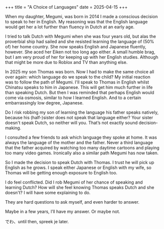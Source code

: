 +++
title = "A Choice of Languages"
date = 2025-04-15
+++

When my daughter, Megumi, was born in 2014 I made a conscious decision to speak to her in English.
My reasoning was that the English language would get her a lot further than fluency in Dutch at an early age.

I tried to talk Dutch with Megumi when she was four years old, but alas the proverbial ship had sailed and she
resisted learning the language of (50% of) her home country. She now speaks English and Japanese fluently, however.
She aced her Eiken not too long ago either. A small humble brag, but I am very proud of her for keeping up with her
English studies. Although that might be more due to Roblox and TV than anything else.

In 2025 my son Thomas was born. Now I had to make the same choice all over again: which language do we speak to the child?
My initial reaction was to follow the path of Megumi. I'll speak to Thomas in English whilst Chinatsu speaks to him in Japanese.
This will get him much further in life than speaking Dutch.
But then I was reminded that perhaps English would come via osmosis, similar to how I learned English.
And to a certain embarrassingly low degree, Japanese.

Do I risk robbing my son of learning the language his father speaks natively,
because his (half-)sister does not speak that language either?
Your sister doesn't speak Dutch, so neither will you. That’s not exactly sound decision-making.

I consulted a few friends to ask which language they spoke at home. It was always the language of the mother and the father.
Never a third language that the father acquired by watching too many daytime cartoons and playing too many video games.
Ironically also a similar path Megumi has now taken.

So I made the decision to speak Dutch with Thomas. I trust he will pick up English as he grows.
I speak either Japanese or English with my wife, so Thomas will be getting enough exposure to English too.

I do feel conflicted. Did I rob Megumi of her chance of speaking and learning Dutch?
How will she feel knowing Thomas speaks Dutch and she doesn't? I will have some explaining to do.

They are hard questions to ask myself, and even harder to answer.

Maybe in a few years, I’ll have my answer. Or maybe not.

でわ、until then, spreek je later.